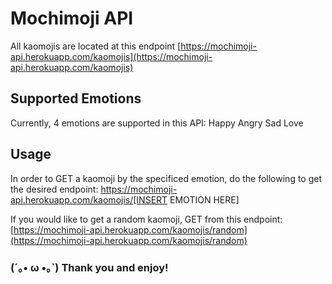 # Mochimoji API

All kaomojis are located at this endpoint
[https://mochimoji-api.herokuapp.com/kaomojis](https://mochimoji-api.herokuapp.com/kaomojis)

## Supported Emotions

Currently, 4 emotions are supported in this API:
Happy
Angry
Sad
Love

## Usage
In order to GET a kaomoji by the specificed emotion, do the following to get the desired endpoint:
https://mochimoji-api.herokuapp.com/kaomojis/[INSERT EMOTION HERE]

If you would like to get a random kaomoji, GET from this endpoint:
[https://mochimoji-api.herokuapp.com/kaomojis/random](https://mochimoji-api.herokuapp.com/kaomojis/random)

### (´｡• ω •｡`) Thank you and enjoy!